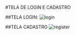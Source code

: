 #TELA DE LOGIN E CADASTRO

##TELA LOGIN:
![login](https://github.com/user-attachments/assets/d755a5b0-a9d3-4a4c-b388-72692ac4df21)


##TELA CADASTRO
![register](https://github.com/user-attachments/assets/5c668e64-0a7e-4d8b-9179-31ce7ef5ef49)
